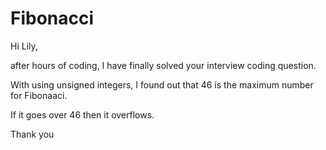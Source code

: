 Fibonacci
=========
Hi Lily,

after hours of coding, I have finally solved your interview coding question.

With using unsigned integers, I found out that 46 is the maximum number for Fibonaaci.

If it goes over 46 then it overflows. 

Thank you
